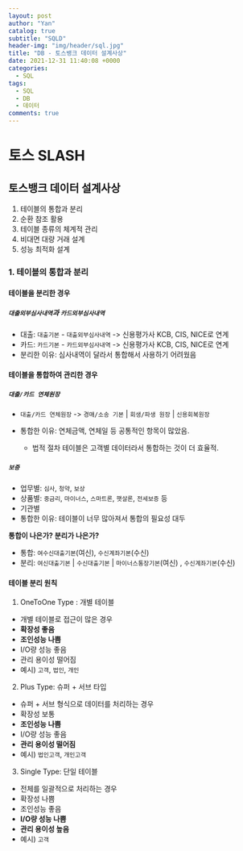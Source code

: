 ```yaml
---
layout: post
author: "Yan"
catalog: true
subtitle: "SQLD"
header-img: "img/header/sql.jpg"
title: "DB - 토스뱅크 데이터 설계사상"
date: 2021-12-31 11:40:08 +0000
categories:
  - SQL
tags:
  - SQL
  - DB
  - 데이터
comments: true
---
```


# 토스 SLASH

## 토스뱅크 데이터 설계사상

1. 테이블의 통합과 분리
2. 순환 참조 활용
3. 테이블 종류의 체계적 관리
4. 비대면 대량 거래 설계
5. 성능 최적화 설계

### 1. 테이블의 통합과 분리

#### 테이블을 분리한 경우

##### `대출외부심사내역`과 `카드외부심사내역`

- 대출: `대출기본` - `대출외부심사내역` -> 신용평가사 KCB, CIS, NICE로 연계
- 카드: `카드기본` - `카드외부심사내역` -> 신용평가사 KCB, CIS, NICE로 연계
- 분리한 이유: 심사내역이 달라서 통합해서 사용하기 어려웠음

#### 테이블을 통합하여 관리한 경우

##### `대출/카드 연체원장`

- `대출/카드 연체원장` -> `경매/소송 기본` | `회생/파생 원장` | `신용회복원장`

- 통합한 이유: 연체금액, 연체일 등 공통적인 항목이 많았음.
  - 법적 절차 테이블은 고객별 데이터라서 통합하는 것이 더 효율적.

##### `보증`

- 업무별: `심사`, `청약`, `보상`
- 상품별: `중금리`, `마이너스`, `스마트론`, `햇살론`, `전세보증` 등
- 기관별
- 통합한 이유: 테이블이 너무 많아져서 통합의 필요성 대두

**통합이 나은가? 분리가 나은가?**

- 통합: `여수신대출기본`(여신), `수신계좌기본`(수신)
- 분리: `여신대출기본` | `수신대출기본` | `마이너스통장기본`(여신) , `수신계좌기본`(수신)

#### 테이블 분리 원칙

1. OneToOne Type : 개별 테이블

- 개별 테이블로 접근이 많은 경우
- **확장성 좋음**
- **조인성능 나쁨**
- I/O량 성능 좋음
- 관리 용이성 떨어짐
- 예시) `고객`, `법인`, `개인`

2. Plus Type: 슈퍼 + 서브 타입

- 슈퍼 + 서브 형식으로 데이터를 처리하는 경우
- 확장성 보통
- **조인성능 나쁨**
- I/O량 성능 좋음
- **관리 용이성 떨어짐**
- 예시) `법인고객`, `개인고객`

3. Single Type: 단일 테이블

- 전체를 일괄적으로 처리하는 경우
- 확장성 나쁨
- 조인성능 좋음
- **I/O량 성능 나쁨**
- **관리 용이성 높음**
- 예시) `고객`
